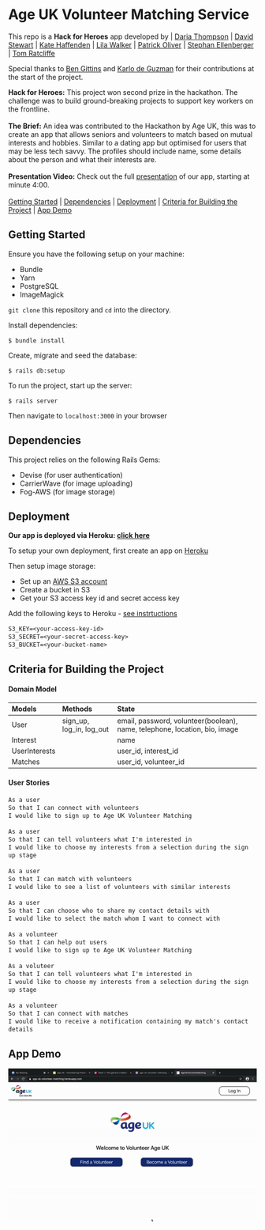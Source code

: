 Age UK Volunteer Matching Service
===================

This repo is a **Hack for Heroes** app developed by  |  [Daria Thompson](https://github.com/dariathompson) | [David Stewart](https://github.com/DavidStewartLDN) |  [Kate Haffenden](https://github.com/naeglinghaff) | [Lila Walker](https://github.com/lilawalker) | [Patrick Oliver](https://github.com/poliver24) | [Stephan Ellenberger](https://github.com/stellenberger) | [Tom Ratcliffe](https://github.com/ratcliffetj)

Special thanks to [Ben Gittins](https://github.com/squareben1) and [Karlo de Guzman](https://github.com/Kdeg0040) for their contributions at the start of the project.

**Hack for Heroes:** This project won second prize in the hackathon. The challenge was to build ground-breaking projects to support key workers on the frontline.\
\
**The Brief:** An idea was contributed to the Hackathon by Age UK, this was to create an app that allows seniors and volunteers to match based on mutual interests and hobbies. Similar to a dating app but optimised for users that may be less tech savvy. The profiles should include name, some details about the person and what their interests are.\
\
**Presentation Video:** Check out the full [presentation](https://www.youtube.com/watch?v=tafnwcPW1Io) of our app, starting at minute 4:00.\
\
[Getting Started](#getting-started) | [Dependencies](#dependencies) | [Deployment](#deployment) | [Criteria for Building the Project](#criteria-for-building-the-project) | [App Demo](#app-demo)

## Getting Started

Ensure you have the following setup on your machine:
- Bundle
- Yarn
- PostgreSQL
- ImageMagick

`git clone` this repository and `cd` into the directory.

Install dependencies:

```
$ bundle install
```

Create, migrate and seed the database:

```
$ rails db:setup
```

To run the project, start up the server:

```
$ rails server
```

Then navigate to `localhost:3000` in your browser


## Dependencies

This project relies on the following Rails Gems:

- Devise (for user authentication)
- CarrierWave (for image uploading)
- Fog-AWS (for image storage)

## Deployment

**Our app is deployed via Heroku: [click here](https://age-uk-volunteer-matching.herokuapp.com/)**

To setup your own deployment, first create an app on [Heroku](https://www.heroku.com/)

Then setup image storage:

- Set up an [AWS S3 account](https://aws.amazon.com/s3/)
- Create a bucket in S3
- Get your S3 access key id and secret access key

Add the following keys to Heroku - [see instrtuctions](https://devcenter.heroku.com/articles/config-vars)

```
S3_KEY=<your-access-key-id>
S3_SECRET=<your-secret-access-key>
S3_BUCKET=<your-bucket-name>
```

## Criteria for Building the Project

#### Domain Model

| Models | Methods | State |
| :--- |:--- | :--- |
| User | sign_up, log_in, log_out  | email, password, volunteer(boolean), name, telephone, location, bio, image |
| Interest | | name |
| UserInterests | | user_id, interest_id |
| Matches | | user_id, volunteer_id |


#### User Stories

```
As a user
So that I can connect with volunteers
I would like to sign up to Age UK Volunteer Matching

As a user
So that I can tell volunteers what I'm interested in
I would like to choose my interests from a selection during the sign up stage

As a user
So that I can match with volunteers
I would like to see a list of volunteers with similar interests

As a user
So that I can choose who to share my contact details with
I would like to select the match whom I want to connect with

As a volunteer
So that I can help out users
I would like to sign up to Age UK Volunteer Matching

As a voluteer
So that I can tell volunteers what I'm interested in
I would like to choose my interests from a selection during the sign up stage

As a volunteer
So that I can connect with matches
I would like to receive a notification containing my match's contact details
```

## App Demo

![Age UK Demo](public/images/AgeUk_demo.gif)
